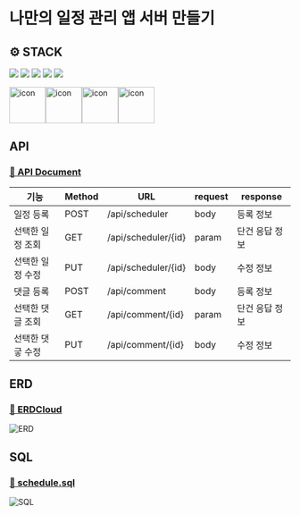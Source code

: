 # 나만의 일정 관리 앱 서버 만들기

## ⚙ STACK
![](https://img.shields.io/badge/SpringBoot-6db33f?style=flat-square&logo=springboot&logoColor=white)
![](https://img.shields.io/badge/Gradle-02303a?style=flat-square&logo=gradle&logoColor=white)
![](https://img.shields.io/badge/IntelliJ-000000?style=flat-square&logo=intellijidea&logoColor=white)
![](https://img.shields.io/badge/Postman-ff6c37?style=flat-square&logo=postman&logoColor=white)
![](https://img.shields.io/badge/Git-f05032?style=flat-square&logo=git&logoColor=white)

<div style="display: flex; align-items: flex-start;">
<img src="https://techstack-generator.vercel.app/java-icon.svg" alt="icon" width="65" height="65" />
<img src="https://techstack-generator.vercel.app/mysql-icon.svg" alt="icon" width="65" height="65" />
<img src="https://techstack-generator.vercel.app/github-icon.svg" alt="icon" width="65" height="65" />
<img src="https://techstack-generator.vercel.app/restapi-icon.svg" alt="icon" width="65" height="65" />
</div>

## API
### [🔗 API Document](https://)

| 기능        | Method | URL                 | request | response       |
|-----------|--------|---------------------|---------|----------------|
| 일정 등록     | POST   | /api/scheduler      | body    | 등록 정보      |
| 선택한 일정 조회 | GET    | /api/scheduler/{id} | param   | 단건 응답 정보 |
| 선택한 일정 수정 | PUT    | /api/scheduler/{id} | body    | 수정 정보      |
| 댓글 등록     | POST   | /api/comment        | body    | 등록 정보      |
| 선택한 댓글 조회 | GET    | /api/comment/{id} | param   | 단건 응답 정보 |
| 선택한 댓긓 수정 | PUT    | /api/comment/{id} | body    | 수정 정보      |


## ERD
### [🔗 ERDCloud](https://) <br/>
![ERD](.png)

## SQL
### [🔗 schedule.sql](https://l) <br/>
![SQL](.png)

